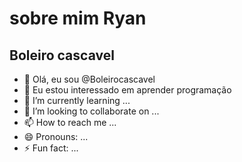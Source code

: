 # sobre mim **Ryan**
## Boleiro cascavel
- 👋 Olá, eu sou @Boleirocascavel
- 👀 Eu estou interessado em aprender programação
- 🌱 I’m currently learning ...
- 💞️ I’m looking to collaborate on ...
- 📫 How to reach me ...
- 😄 Pronouns: ...
- ⚡ Fun fact: ...

<!---
Boleirocascavel/Boleirocascavel is a ✨ special ✨ repository because its `README.md` (this file) appears on your GitHub profile.
You can click the Preview link to take a look at your changes.
--->
